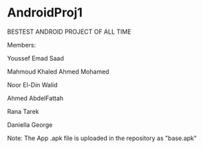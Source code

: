 # AndroidProj1
BESTEST ANDROID PROJECT OF ALL TIME

Members:

Youssef Emad Saad

Mahmoud Khaled Ahmed Mohamed

Noor El-Din Walid

Ahmed AbdelFattah

Rana Tarek

Daniella George

Note: The App .apk file is uploaded in the repository as "base.apk"
